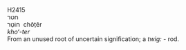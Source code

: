 <body>
  <p>H2415<br>  חטר  <br> חוֹטֵר  ‎  chôṭêr  <br><i>kho‘-ter </i><br>From an unused root of uncertain signification; a <i>twig: - </i>rod.<br></p>
 </body>